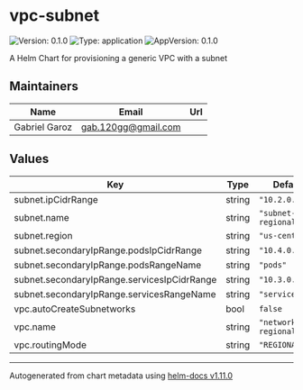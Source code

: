 # vpc-subnet

![Version: 0.1.0](https://img.shields.io/badge/Version-0.1.0-informational?style=flat-square) ![Type: application](https://img.shields.io/badge/Type-application-informational?style=flat-square) ![AppVersion: 0.1.0](https://img.shields.io/badge/AppVersion-0.1.0-informational?style=flat-square)

A Helm Chart for provisioning a generic VPC with a subnet

## Maintainers

| Name | Email | Url |
| ---- | ------ | --- |
| Gabriel Garoz | <gab.120gg@gmail.com> |  |

## Values

| Key | Type | Default | Description |
|-----|------|---------|-------------|
| subnet.ipCidrRange | string | `"10.2.0.0/16"` |  |
| subnet.name | string | `"subnet-regional"` |  |
| subnet.region | string | `"us-central1"` |  |
| subnet.secondaryIpRange.podsIpCidrRange | string | `"10.4.0.0/16"` |  |
| subnet.secondaryIpRange.podsRangeName | string | `"pods"` |  |
| subnet.secondaryIpRange.servicesIpCidrRange | string | `"10.3.0.0/16"` |  |
| subnet.secondaryIpRange.servicesRangeName | string | `"services"` |  |
| vpc.autoCreateSubnetworks | bool | `false` |  |
| vpc.name | string | `"network-regional"` |  |
| vpc.routingMode | string | `"REGIONAL"` |  |

----------------------------------------------
Autogenerated from chart metadata using [helm-docs v1.11.0](https://github.com/norwoodj/helm-docs/releases/v1.11.0)
